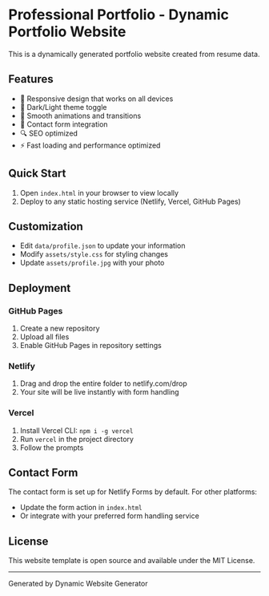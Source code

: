 # Professional Portfolio - Dynamic Portfolio Website

This is a dynamically generated portfolio website created from resume data.

## Features

- 📱 Responsive design that works on all devices
- 🌙 Dark/Light theme toggle
- 🚀 Smooth animations and transitions
- 📧 Contact form integration
- 🔍 SEO optimized
- ⚡ Fast loading and performance optimized

## Quick Start

1. Open `index.html` in your browser to view locally
2. Deploy to any static hosting service (Netlify, Vercel, GitHub Pages)

## Customization

- Edit `data/profile.json` to update your information
- Modify `assets/style.css` for styling changes
- Update `assets/profile.jpg` with your photo

## Deployment

### GitHub Pages
1. Create a new repository
2. Upload all files
3. Enable GitHub Pages in repository settings

### Netlify
1. Drag and drop the entire folder to netlify.com/drop
2. Your site will be live instantly with form handling

### Vercel
1. Install Vercel CLI: `npm i -g vercel`
2. Run `vercel` in the project directory
3. Follow the prompts

## Contact Form

The contact form is set up for Netlify Forms by default. For other platforms:
- Update the form action in `index.html`
- Or integrate with your preferred form handling service

## License

This website template is open source and available under the MIT License.

---

Generated by Dynamic Website Generator
